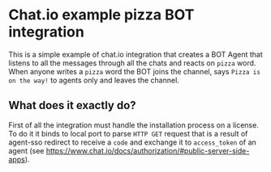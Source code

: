 # Chat.io example pizza BOT integration

This is a simple example of chat.io integration that creates a BOT Agent that listens to all the messages through all the chats and reacts on `pizza` word. When anyone writes a `pizza` word the BOT joins the channel, says `Pizza is on the way!` to agents only and leaves the channel.

## What does it exactly do?

First of all the integration must handle the installation process on a license. To do it it binds to local port to parse `HTTP GET` request that is a result of agent-sso redirect to receive a `code` and exchange it to `access_token` of an agent (see https://www.chat.io/docs/authorization/#public-server-side-apps).
